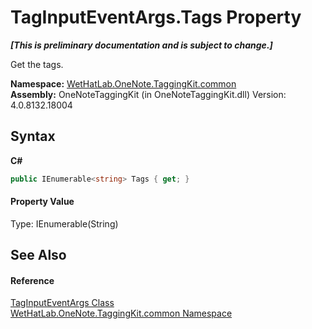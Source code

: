 # TagInputEventArgs.Tags Property 
 _**\[This is preliminary documentation and is subject to change.\]**_

Get the tags.

**Namespace:**&nbsp;<a href="bcdbab9c-63d1-48a4-6937-af53fb8d9a55">WetHatLab.OneNote.TaggingKit.common</a><br />**Assembly:**&nbsp;OneNoteTaggingKit (in OneNoteTaggingKit.dll) Version: 4.0.8132.18004

## Syntax

**C#**<br />
``` C#
public IEnumerable<string> Tags { get; }
```


#### Property Value
Type: IEnumerable(String)

## See Also


#### Reference
<a href="4051f65e-9ee9-3336-b314-349b990ed8df">TagInputEventArgs Class</a><br /><a href="bcdbab9c-63d1-48a4-6937-af53fb8d9a55">WetHatLab.OneNote.TaggingKit.common Namespace</a><br />